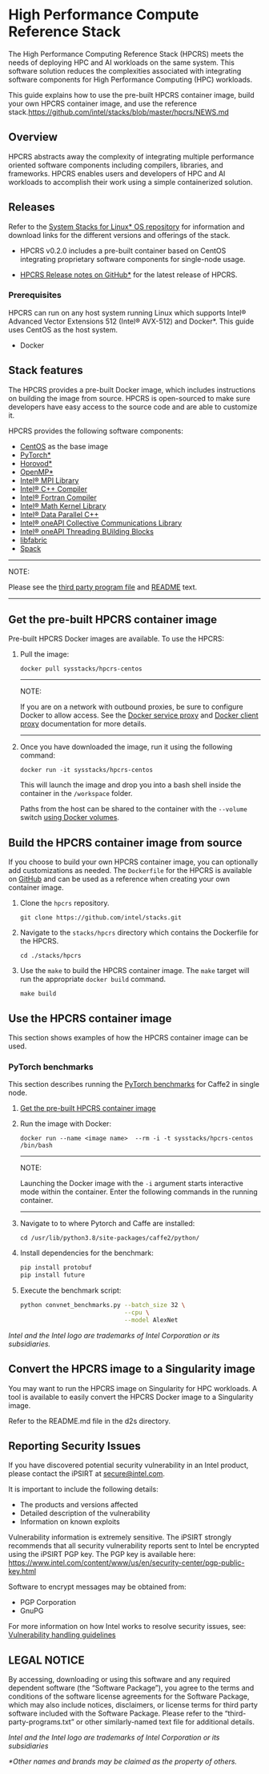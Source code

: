 # High Performance Compute Reference Stack

The High Performance Computing Reference Stack (HPCRS) meets the needs of
deploying HPC and AI workloads on the same system. This software solution
reduces the complexities associated with integrating software components for
High Performance Computing (HPC) workloads.

This guide explains how to use the pre-built HPCRS container image, build
your own HPCRS container image, and use the reference stack.https://github.com/intel/stacks/blob/master/hpcrs/NEWS.md

## Overview

HPCRS abstracts away the complexity of integrating multiple performance oriented
software components including compilers, libraries, and frameworks. HPCRS
enables users and developers of HPC and AI workloads to accomplish their work
using a simple containerized solution.

## Releases

Refer to the [System Stacks for Linux* OS
repository](https://github.com/intel/stacks) for information and download links
for the different versions and offerings of the stack.

* HPCRS v0.2.0 includes a pre-built container based on CentOS
  integrating proprietary software components for single-node usage.

* [HPCRS Release notes on
  GitHub*](https://github.com/intel/stacks/blob/master/hpcrs/NEWS.md)
  for the latest release of HPCRS.

### Prerequisites

HPCRS can run on any host system running Linux which supports Intel® Advanced
Vector Extensions 512 (Intel® AVX-512) and Docker\*. This guide uses CentOS as the host system.

- Docker


## Stack features

The HPCRS provides a pre-built Docker image, which includes instructions on
building the image from source. HPCRS is open-sourced to make sure developers
have easy access to the source code and are able to customize it.

HPCRS provides the following software components:

  - [CentOS](https://https://www.centos.org) as the base image
  - [PyTorch*](https://pytorch.org/)
  - [Horovod*](https://github.com/horovod/horovod)
  - [OpenMP*](https://www.openmp.org/)
  - [Intel® MPI Library](https://software.intel.com/content/www/us/en/develop/tools/mpi-library.html)
  - [Intel® C++ Compiler](https://software.intel.com/content/www/us/en/develop/tools/compilers/c-compilers.html)
  - [Intel® Fortran Compiler](https://software.intel.com/content/www/us/en/develop/tools/compilers/fortran-compilers.html)
  - [Intel® Math Kernel Library](https://software.intel.com/content/www/us/en/develop/tools/math-kernel-library.html>)
  - [Intel® Data Parallel C++](https://software.intel.com/content/www/us/en/develop/documentation/oneapi-programming-guide/top/data-parallel-c-dpc.html)
  - [Intel® oneAPI Collective Communications Library](https://software.intel.com/content/www/us/en/develop/tools/oneapi/components/oneccl.html)
  - [Intel® oneAPI Threading BUilding Blocks](https://software.intel.com/content/www/us/en/develop/tools/oneapi/components/onetbb.html)
  - [libfabric](https://github.com/ofiwg/libfabric/)
  - [Spack](https://spack.io/)

---
NOTE:

Please see the [third party program file](./licenses/third-party-programs.txt) and [README](./README.md) text.

---


## Get the pre-built HPCRS container image

Pre-built HPCRS Docker images are available. To use the HPCRS:

1. Pull the image:

   `docker pull sysstacks/hpcrs-centos`

   ---
   NOTE:

      If you are on a network with outbound proxies, be sure to configure Docker
      to allow access. See the [Docker service
      proxy](https://docs.docker.com/config/daemon/systemd/#httphttps-proxy) and
      [Docker client
      proxy](https://docs.docker.com/network/proxy/#configure-the-docker-client)
      documentation for more details.

   ---
2. Once you have downloaded the image, run it using the following command:

   `docker run -it sysstacks/hpcrs-centos`

   This will launch the image and drop you into a bash shell inside the
   container in the `/workspace` folder.

   Paths from the host can be shared to the container with the `--volume` switch
   [using Docker volumes](https://docs.docker.com/storage/volumes/).


## Build the HPCRS container image from source

If you choose to build your own HPCRS container image, you can optionally add
customizations as needed. The `Dockerfile` for the HPCRS is available on
[GitHub](https://github.com/intel/stacks/blob/master/hpcrs/Dockerfile) and can be used as a
reference when creating your own container image.

1. Clone the `hpcrs` repository.

   `git clone https://github.com/intel/stacks.git`

2. Navigate to the `stacks/hpcrs` directory which contains the
   Dockerfile for the HPCRS.

   `cd ./stacks/hpcrs`

3. Use the `make` to build the HPCRS container image. The
   `make` target will run the appropriate `docker build`
   command.

   `make build`


## Use the HPCRS container image

This section shows examples of how the HPCRS container image can be used.


### PyTorch benchmarks

This section describes running the [PyTorch
benchmarks](https://github.com/pytorch/benchmark) for Caffe2 in single node.

1. [Get the pre-built HPCRS container image](#get-the-pre-built-hpcrs-container-image)

1. Run the image with Docker:

   `docker run --name <image name>  --rm -i -t sysstacks/hpcrs-centos /bin/bash`

   ---
   NOTE:

   Launching the Docker image with the `-i` argument starts
   interactive mode within the container. Enter the following commands in
   the running container.

   ---

1. Navigate to to where Pytorch and Caffe are installed:

   `cd /usr/lib/python3.8/site-packages/caffe2/python/`

1. Install dependencies for the benchmark:

   ```bash
   pip install protobuf
   pip install future
   ```

1. Execute the benchmark script:

   ```bash
   python convnet_benchmarks.py --batch_size 32 \
                                --cpu \
                                --model AlexNet
   ```

*Intel and the Intel logo are trademarks of Intel Corporation or its
subsidiaries.*


## Convert the HPCRS image to a Singularity image

You may want to run the HPCRS image on Singularity for HPC workloads. A tool is
available to easily convert the HPCRS Docker image to a Singularity image.

Refer to the README.md file in the d2s directory.


## Reporting Security Issues

If you have discovered potential security vulnerability in an Intel product,
please contact the iPSIRT at secure@intel.com.

It is important to include the following details:

  * The products and versions affected
  * Detailed description of the vulnerability
  * Information on known exploits

Vulnerability information is extremely sensitive. The iPSIRT strongly recommends
that all security vulnerability reports sent to Intel be encrypted using the
iPSIRT PGP key. The PGP key is available here:
https://www.intel.com/content/www/us/en/security-center/pgp-public-key.html

Software to encrypt messages may be obtained from:

  * PGP Corporation
  * GnuPG

For more information on how Intel works to resolve security issues, see:
[Vulnerability handling
guidelines](https://www.intel.com/content/www/us/en/security-center/vulnerability-handling-guidelines.html)

## LEGAL NOTICE
By accessing, downloading or using this software and any required dependent software (the “Software Package”), you agree to the terms and conditions of the software license agreements for the Software Package, which may also include notices, disclaimers, or license terms for third party software included with the Software Package. Please refer to the “third-party-programs.txt” or other similarly-named text file for additional details.

*Intel and the Intel logo are trademarks of Intel Corporation or its
subsidiaries*

*\*Other names and brands may be claimed as the property of others.*
